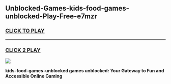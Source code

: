 
## Unblocked-Games-kids-food-games-unblocked-Play-Free-e7mzr
<h3>
<a href="https://premium76.site?title=kids-food-games-unblocked&ref=18A">CLICK TO PLAY</a></h3>
<hr>

<h3>
<a href="https://premium76.site?title=kids-food-games-unblocked&ref=18A">CLICK 2 PLAY</a>
  
</h3>

<a href="https://premium76.site?title=kids-food-games-unblocked&ref=18A"><img src="https://clearcache.store/games.png"></a>


**kids-food-games-unblocked games unblocked: Your Gateway to Fun and Accessible Online Gaming**
